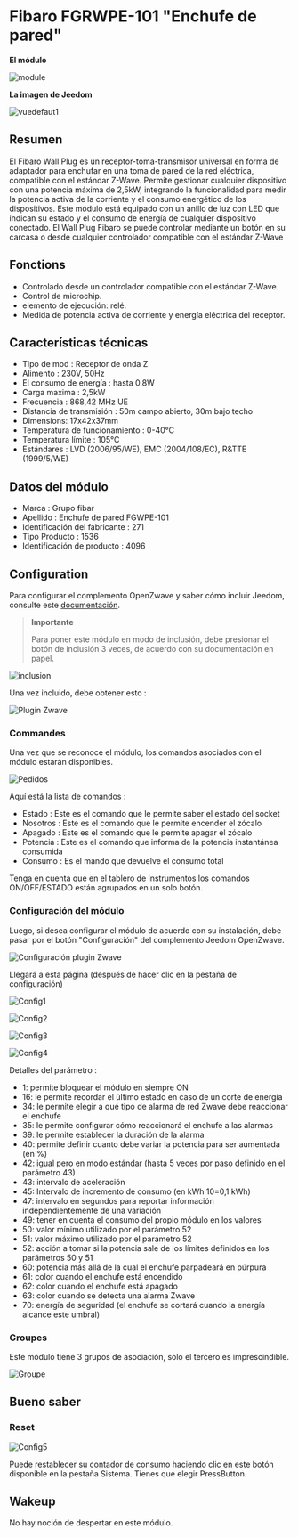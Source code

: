 # Fibaro FGRWPE-101 "Enchufe de pared"

**El módulo**

![module](images/fibaro.fgwpe101/module.jpg)

**La imagen de Jeedom**

![vuedefaut1](images/fibaro.fgwpe101/vuedefaut1.jpg)

## Resumen

El Fibaro Wall Plug es un receptor-toma-transmisor universal en forma de adaptador para enchufar en una toma de pared de la red eléctrica, compatible con el estándar Z-Wave. Permite gestionar cualquier dispositivo con una potencia máxima de 2,5kW, integrando la funcionalidad para medir la potencia activa de la corriente y el consumo energético de los dispositivos. Este módulo está equipado con un anillo de luz con LED que indican su estado y el consumo de energía de cualquier dispositivo conectado. El Wall Plug Fibaro se puede controlar mediante un botón en su carcasa o desde cualquier controlador compatible con el estándar Z-Wave

## Fonctions

-   Controlado desde un controlador compatible con el estándar Z-Wave.
-   Control de microchip.
-   elemento de ejecución: relé.
-   Medida de potencia activa de corriente y energía eléctrica del receptor.

## Características técnicas

-   Tipo de mod : Receptor de onda Z
-   Alimento : 230V, 50Hz
-   El consumo de energía : hasta 0.8W
-   Carga maxima : 2,5kW
-   Frecuencia : 868,42 MHz UE
-   Distancia de transmisión : 50m campo abierto, 30m bajo techo
-   Dimensions: 17x42x37mm
-   Temperatura de funcionamiento : 0-40°C
-   Temperatura límite : 105°C
-   Estándares : LVD (2006/95/WE), EMC (2004/108/EC), R&TTE (1999/5/WE)

## Datos del módulo

-   Marca : Grupo fibar
-   Apellido : Enchufe de pared FGWPE-101
-   Identificación del fabricante : 271
-   Tipo Producto : 1536
-   Identificación de producto : 4096

## Configuration

Para configurar el complemento OpenZwave y saber cómo incluir Jeedom, consulte este [documentación](https://doc.jeedom.com/es_ES/plugins/automation%20protocol/openzwave/).

> **Importante**
>
> Para poner este módulo en modo de inclusión, debe presionar el botón de inclusión 3 veces, de acuerdo con su documentación en papel.

![inclusion](images/fibaro.fgwpe101/inclusion.jpg)

Una vez incluido, debe obtener esto :

![Plugin Zwave](images/fibaro.fgwpe101/information.jpg)

### Commandes

Una vez que se reconoce el módulo, los comandos asociados con el módulo estarán disponibles.

![Pedidos](images/fibaro.fgwpe101/commandes.jpg)

Aquí está la lista de comandos :

-   Estado : Este es el comando que le permite saber el estado del socket
-   Nosotros : Este es el comando que le permite encender el zócalo
-   Apagado : Este es el comando que le permite apagar el zócalo
-   Potencia : Este es el comando que informa de la potencia instantánea consumida
-   Consumo : Es el mando que devuelve el consumo total

Tenga en cuenta que en el tablero de instrumentos los comandos ON/OFF/ESTADO están agrupados en un solo botón.

### Configuración del módulo

Luego, si desea configurar el módulo de acuerdo con su instalación, debe pasar por el botón "Configuración" del complemento Jeedom OpenZwave.

![Configuración plugin Zwave](images/plugin/bouton_configuration.jpg)

Llegará a esta página (después de hacer clic en la pestaña de configuración)

![Config1](images/fibaro.fgwpe101/config1.jpg)

![Config2](images/fibaro.fgwpe101/config2.jpg)

![Config3](images/fibaro.fgwpe101/config3.jpg)

![Config4](images/fibaro.fgwpe101/config4.jpg)

Detalles del parámetro :

-   1: permite bloquear el módulo en siempre ON
-   16: le permite recordar el último estado en caso de un corte de energía
-   34: le permite elegir a qué tipo de alarma de red Zwave debe reaccionar el enchufe
-   35: le permite configurar cómo reaccionará el enchufe a las alarmas
-   39: le permite establecer la duración de la alarma
-   40: permite definir cuanto debe variar la potencia para ser aumentada (en %)
-   42: igual pero en modo estándar (hasta 5 veces por paso definido en el parámetro 43)
-   43: intervalo de aceleración
-   45: Intervalo de incremento de consumo (en kWh 10=0,1 kWh)
-   47: intervalo en segundos para reportar información independientemente de una variación
-   49: tener en cuenta el consumo del propio módulo en los valores
-   50: valor mínimo utilizado por el parámetro 52
-   51: valor máximo utilizado por el parámetro 52
-   52: acción a tomar si la potencia sale de los límites definidos en los parámetros 50 y 51
-   60: potencia más allá de la cual el enchufe parpadeará en púrpura
-   61: color cuando el enchufe está encendido
-   62: color cuando el enchufe está apagado
-   63: color cuando se detecta una alarma Zwave
-   70: energía de seguridad (el enchufe se cortará cuando la energía alcance este umbral)

### Groupes

Este módulo tiene 3 grupos de asociación, solo el tercero es imprescindible.

![Groupe](images/fibaro.fgwpe101/groupe.jpg)

## Bueno saber

### Reset

![Config5](images/fibaro.fgwpe101/config5.jpg)

Puede restablecer su contador de consumo haciendo clic en este botón disponible en la pestaña Sistema. Tienes que elegir PressButton.

## Wakeup

No hay noción de despertar en este módulo.
